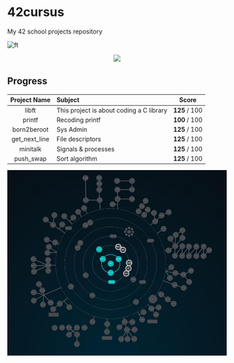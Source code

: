 # 42cursus
My 42 school projects repository

![ft](https://user-images.githubusercontent.com/114330677/232307036-6a206ba8-5c8d-4925-bd17-c4a381c50641.jpg)

<p align="center"><img src= "https://user-images.githubusercontent.com/114330677/232332298-7bf3deb1-b125-4ffa-8765-e3fe92ba8634.jpg"></p>

## Progress

<p></p>

|  Project Name | Subject                |       Score      |
|:-------------:|:--------------- |:----------------:|
|libft| This project is about coding a C library |   **125** / 100  |
|printf| Recoding printf  |   **100** / 100  |
|born2beroot| Sys Admin  |   **125** / 100  |
|get_next_line|File descriptors |   **125** / 100  |
|minitalk| Signals & processes |   **125** / 100  |
|push_swap| Sort algorithm |   **125** / 100  |



<p align="center">
  <img src="./holy_feb23.jpg" alt="image"/>
</p>
